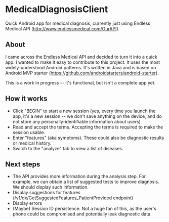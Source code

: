 # MedicalDiagnosisClient
Quick Android app for medical diagnosis, currently just using Endless Medical API (http://www.endlessmedical.com/OurAPI).

## About
I came across the Endless Medical API and decided to turn it into a quick app. I wanted to make it easy to contribute to this project. It uses the most widely-understood Android patterns. It's written in Java and is based on Android MVP starter (https://github.com/androidstarters/android-starter).

This is a work in progress -- it's functional, but isn't a complete app yet.

## How it works
* Click "BEGIN" to start a new session (yes, every time you launch the app, it's a new session -- we don't save anything on the device, and do not store any personally-identifiable information about users)
* Read and accept the terms. Accepting the terms is required to make the session usable.
* Enter "features" (aka symptoms). These could also be diagnostic results or medical history.
* Switch to the "analyze" tab to view a list of diseases.


## Next steps
* The API provides more information during the analysis step. For example, we can obtain a list of suggested tests to improve diagnosis. We should display such information.
* Display suggestions for features (/v1/dx/GetSuggestedFeatures_PatientProvided endpoint)
* Display errors
* (Maybe) Session ID persistence. Not a huge fan of this, as the user's phone could be compromised and potentially leak diagnostic data.
